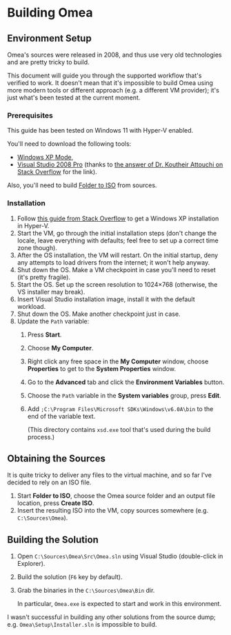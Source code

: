 Building Omea
=============

Environment Setup
-----------------
Omea's sources were released in 2008, and thus use very old technologies and are pretty tricky to build.

This document will guide you through the supported workflow that's verified to work. It doesn't mean that it's impossible to build Omea using more modern tools or different approach (e.g. a different VM provider); it's just what's been tested at the current moment.

### Prerequisites
This guide has been tested on Windows 11 with Hyper-V enabled.

You'll need to download the following tools:
- [Windows XP Mode][downloads.windows-xp-mode],
- [Visual Studio 2008 Pro][downloads.visual-studio-2008] (thanks to [the answer of Dr. Koutheir Attouchi on Stack Overflow][downloads.visual-studio-2008.source] for the link).

Also, you'll need to build [Folder to ISO][tools.folder-to-iso] from sources.

### Installation
1. Follow [this guide from Stack Overflow][guide.windows-xp] to get a Windows XP installation in Hyper-V.
2. Start the VM, go through the initial installation steps (don't change the locale, leave everything with defaults; feel free to set up a correct time zone though).
3. After the OS installation, the VM will restart. On the initial startup, deny any attempts to load drivers from the internet; it won't help anyway.
4. Shut down the OS. Make a VM checkpoint in case you'll need to reset (it's pretty fragile).
5. Start the OS. Set up the screen resolution to 1024×768 (otherwise, the VS installer may break).
6. Insert Visual Studio installation image, install it with the default workload.
7. Shut down the OS. Make another checkpoint just in case.
8. Update the `Path` variable:
   1. Press **Start**.
   2. Choose **My Computer**.
   3. Right click any free space in the **My Computer** window, choose **Properties** to get to the **System Properties** window.
   4. Go to the **Advanced** tab and click the **Environment Variables** button.
   5. Choose the `Path` variable in the **System variables** group, press **Edit**.
   6. Add `;C:\Program Files\Microsoft SDKs\Windows\v6.0A\bin` to the end of the variable text.

      (This directory contains `xsd.exe` tool that's used during the build process.)

Obtaining the Sources
---------------------
It is quite tricky to deliver any files to the virtual machine, and so far I've decided to rely on an ISO file.
1. Start **Folder to ISO**, choose the Omea source folder and an output file location, press **Create ISO**.
2. Insert the resulting ISO into the VM, copy sources somewhere (e.g. `C:\Sources\Omea`).

Building the Solution
---------------------
1. Open `C:\Sources\Omea\Src\Omea.sln` using Visual Studio (double-click in Explorer).
2. Build the solution (`F6` key by default).
3. Grab the binaries in the `C:\Sources\Omea\Bin` dir.

   In particular, `Omea.exe` is expected to start and work in this environment.

I wasn't successful in building any other solutions from the source dump; e.g. `Omea\Setup\Installer.sln` is impossible to build.

[downloads.visual-studio-2008]: http://download.microsoft.com/download/8/1/d/81d3f35e-fa03-485b-953b-ff952e402520/VS2008ProEdition90dayTrialENUX1435622.iso
[downloads.visual-studio-2008.source]: https://stackoverflow.com/a/26742363/2684760
[downloads.windows-xp-mode]: https://archive.org/details/windows-xp-mode_20200907
[guide.windows-xp]: https://superuser.com/a/1230653/286768
[tools.folder-to-iso]: https://github.com/bastisk/Folder-To-Iso
